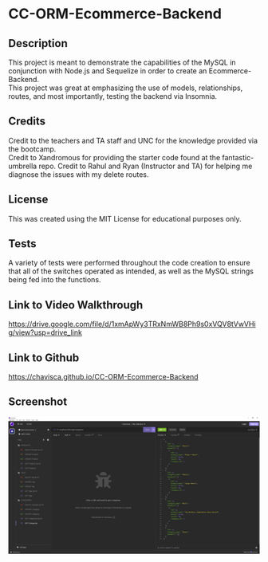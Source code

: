 # CC-ORM-Ecommerce-Backend

## Description

This project is meant to demonstrate the capabilities of the MySQL in conjunction with Node.js and Sequelize in order to create an Ecommerce-Backend.  
This project was great at emphasizing the use of models, relationships, routes, and most importantly, testing the backend via Insomnia.  

## Credits

Credit to the teachers and TA staff and UNC for the knowledge provided via the bootcamp.  
Credit to Xandromous for providing the starter code found at the fantastic-umbrella repo.
Credit to Rahul and Ryan (Instructor and TA) for helping me diagnose the issues with my delete routes.

## License
This was created using the MIT License for educational purposes only.  

## Tests  
A variety of tests were performed throughout the code creation to ensure that all of the switches operated as intended, as well as the MySQL strings being fed into the functions.  

## Link to Video Walkthrough
https://drive.google.com/file/d/1xmApWy3TRxNmWB8Ph9s0xVQV8tVwVHig/view?usp=drive_link
## Link to Github
https://chavisca.github.io/CC-ORM-Ecommerce-Backend

## Screenshot

![Screenshot_of_the_Express_Note_Taker](/assets/images/screenshot.JPG)